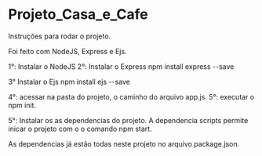 # Projeto_Casa_e_Cafe

Instruções para rodar o projeto.

Foi feito com NodeJS, Express e Ejs.

1°: Instalar o NodeJS
2°: Instalar o Express
    npm install express --save

3° Instalar o Ejs
   npm install ejs --save

4°: acessar na pasta do projeto, o caminho do arquivo app.js.
5°: executar o npm init. 

5°: Instalar os as dependencias do projeto.
    A dependencia scripts permite inicar o projeto com o o comando npm start.
    
As dependencias já estão todas neste projeto no arquivo package.json.
